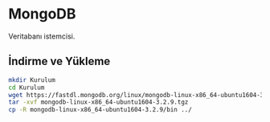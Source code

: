 # MongoDB
Veritabanı istemcisi.
## İndirme ve Yükleme
```bash
mkdir Kurulum
cd Kurulum
wget https://fastdl.mongodb.org/linux/mongodb-linux-x86_64-ubuntu1604-3.2.9.tgz
tar -xvf mongodb-linux-x86_64-ubuntu1604-3.2.9.tgz
cp -R mongodb-linux-x86_64-ubuntu1604-3.2.9/bin ../
```

